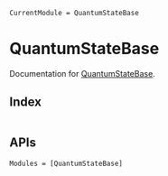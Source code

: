 ```@meta
CurrentModule = QuantumStateBase
```

# QuantumStateBase

Documentation for [QuantumStateBase](https://github.com/foldfelis-QO/QuantumStateBase.jl).

## Index
```@index
```

## APIs
```@autodocs
Modules = [QuantumStateBase]
```
